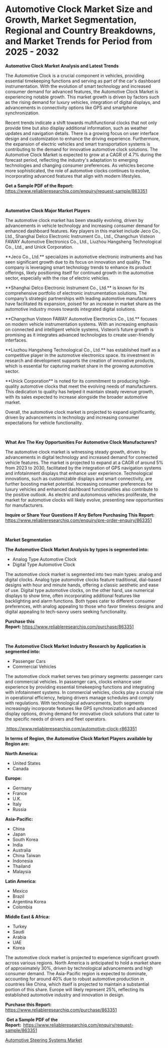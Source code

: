<p><h1>Automotive Clock Market Size and Growth, Market Segmentation, Regional and Country Breakdowns, and Market Trends for Period from 2025 -  2032</h1></p><p><strong>Automotive Clock Market Analysis and Latest Trends</strong></p>
<p><p>The Automotive Clock is a crucial component in vehicles, providing essential timekeeping functions and serving as part of the car's dashboard instrumentation. With the evolution of smart technology and increased consumer demand for advanced features, the Automotive Clock Market is experiencing notable growth. This market growth is driven by factors such as the rising demand for luxury vehicles, integration of digital displays, and advancements in connectivity options like GPS and smartphone synchronization.</p><p>Recent trends indicate a shift towards multifunctional clocks that not only provide time but also display additional information, such as weather updates and navigation details. There is a growing focus on user interface design and customization to enhance the driving experience. Furthermore, the expansion of electric vehicles and smart transportation systems is contributing to the demand for innovative automotive clock solutions. The Automotive Clock Market is expected to grow at a CAGR of 4.7% during the forecast period, reflecting the industry's adaptation to emerging technologies and changing consumer preferences. As vehicles become more sophisticated, the role of automotive clocks continues to evolve, incorporating advanced features that align with modern lifestyles.</p></p>
<p><strong>Get a Sample PDF of the Report:&nbsp;</strong> <a href="https://www.reliableresearchiq.com/enquiry/request-sample/863351?utm_campaign=2732&utm_medium=2&utm_source=Github&utm_content=ia&utm_term=30032025&utm_id=automotive-clock">https://www.reliableresearchiq.com/enquiry/request-sample/863351</a></p>
<p>&nbsp;</p>
<p><strong>Automotive Clock Major Market Players</strong></p>
<p><p>The automotive clock market has been steadily evolving, driven by advancements in vehicle technology and increasing consumer demand for enhanced dashboard features. Key players in this market include Jeco Co., Ltd., Shanghai Delco Electronic Instrument Co., Ltd., Changchun Visteon FAWAY Automotive Electronics Co., Ltd., Liuzhou Hangsheng Technological Co., Ltd., and Unick Corporation.</p><p>**Jeco Co., Ltd.** specializes in automotive electronic instruments and has seen significant growth due to its focus on innovation and quality. The company is leveraging smart technology trends to enhance its product offerings, likely positioning itself for continued growth in the automotive sector, especially with the rise of electric vehicles.</p><p>**Shanghai Delco Electronic Instrument Co., Ltd.** is known for its comprehensive portfolio of electronic instrumentation solutions. The company’s strategic partnerships with leading automotive manufacturers have facilitated its expansion, poised for an increase in market share as the automotive industry moves towards integrated digital solutions.</p><p>**Changchun Visteon FAWAY Automotive Electronics Co., Ltd.** focuses on modern vehicle instrumentation systems. With an increasing emphasis on connected and intelligent vehicle systems, Visteon’s future growth is promising as it integrates advanced technologies to create user-friendly interfaces.</p><p>**Liuzhou Hangsheng Technological Co., Ltd.** has established itself as a competitive player in the automotive electronics space. Its investment in research and development supports the creation of innovative products, which is essential for capturing market share in the growing automotive sector.</p><p>**Unick Corporation** is noted for its commitment to producing high-quality automotive clocks that meet the evolving needs of manufacturers. This dedication to quality has helped it maintain steady revenue growth, with its sales expected to increase alongside the broader automotive market.</p><p>Overall, the automotive clock market is projected to expand significantly, driven by advancements in technology and increasing consumer expectations for vehicle functionality.</p></p>
<p>&nbsp;</p>
<p><strong>What Are The Key Opportunities For Automotive Clock Manufacturers?</strong></p>
<p><p>The automotive clock market is witnessing steady growth, driven by advancements in digital technology and increased demand for connected vehicle features. The market is projected to expand at a CAGR of around 5% from 2023 to 2030, facilitated by the integration of GPS navigation systems and infotainment displays that enhance user experience. Technological innovations, such as customizable displays and smart connectivity, are further boosting market potential. Increasing consumer preferences for luxury vehicles and enhanced dashboard functionalities also contribute to the positive outlook. As electric and autonomous vehicles proliferate, the market for automotive clocks will likely evolve, presenting new opportunities for manufacturers.</p></p>
<p><strong>Inquire or Share Your Questions If Any Before Purchasing This Report:</strong> <a href="https://www.reliableresearchiq.com/enquiry/pre-order-enquiry/863351?utm_campaign=2732&utm_medium=2&utm_source=Github&utm_content=ia&utm_term=30032025&utm_id=automotive-clock">https://www.reliableresearchiq.com/enquiry/pre-order-enquiry/863351</a></p>
<p>&nbsp;</p>
<p><strong>Market Segmentation</strong></p>
<p><strong>The Automotive Clock Market Analysis by types is segmented into:</strong></p>
<p><ul><li>Analog Type Automotive Clock</li><li>Digital Type Automotive Clock</li></ul></p>
<p><p>The automotive clock market is segmented into two main types: analog and digital clocks. Analog type automotive clocks feature traditional, dial-based designs with hour and minute hands, offering a classic aesthetic and ease of use. Digital type automotive clocks, on the other hand, use numerical displays to show time, often incorporating additional features like backlighting and alarm functions. Both types cater to different consumer preferences, with analog appealing to those who favor timeless designs and digital appealing to tech-savvy users seeking functionality.</p></p>
<p><strong>Purchase this Report:&nbsp;</strong><a href="https://www.reliableresearchiq.com/purchase/863351?utm_campaign=2732&utm_medium=2&utm_source=Github&utm_content=ia&utm_term=30032025&utm_id=automotive-clock">https://www.reliableresearchiq.com/purchase/863351</a></p>
<p>&nbsp;</p>
<p><strong>The Automotive Clock Market Industry Research by Application is segmented into:</strong></p>
<p><ul><li>Passenger Cars</li><li>Commercial Vehicles</li></ul></p>
<p><p>The automotive clock market serves two primary segments: passenger cars and commercial vehicles. In passenger cars, clocks enhance user experience by providing essential timekeeping functions and integrating with infotainment systems. In commercial vehicles, clocks play a crucial role in operational efficiency, helping drivers manage schedules and comply with regulations. With technological advancements, both segments increasingly incorporate features like GPS synchronization and advanced display options, driving demand for innovative clock solutions that cater to the specific needs of drivers and fleet operators.</p></p>
<p><a href="https://www.reliableresearchiq.com/automotive-clock-r863351?utm_campaign=2732&utm_medium=2&utm_source=Github&utm_content=ia&utm_term=30032025&utm_id=automotive-clock">&nbsp;https://www.reliableresearchiq.com/automotive-clock-r863351</a></p>
<p><strong>In terms of Region, the Automotive Clock Market Players available by Region are:</strong></p>
<p>
    <p> <strong> North America: </strong>
        <ul>
            <li>United States</li>
            <li>Canada</li>
        </ul>
        </p> 
    <p> <strong> Europe: </strong>
        <ul>
            <li>Germany</li>
            <li>France</li>
            <li>U.K.</li>
            <li>Italy</li>
            <li>Russia</li>
        </ul>
        </p> 
    <p> <strong> Asia-Pacific: </strong>
        <ul>
            <li>China</li>
            <li>Japan</li>
            <li>South Korea</li>
            <li>India</li>
            <li>Australia</li>
            <li>China Taiwan</li>
            <li>Indonesia</li>
            <li>Thailand</li>
            <li>Malaysia</li>
        </ul>
        </p> 
    <p> <strong> Latin America: </strong>
        <ul>
            <li>Mexico</li>
            <li>Brazil</li>
            <li>Argentina Korea</li>
            <li>Colombia</li>
        </ul>
        </p> 
    <p> <strong> Middle East & Africa: </strong>
        <ul>
            <li>Turkey</li>
            <li>Saudi</li>
            <li>Arabia</li>
            <li>UAE</li>
            <li>Korea</li>
        </ul>
    </p>
    </p>
<p><p>The automotive clock market is projected to experience significant growth across various regions. North America is anticipated to hold a market share of approximately 30%, driven by technological advancements and high consumer demand. The Asia-Pacific region is expected to dominate, accounting for around 40% due to robust automotive production in countries like China, which itself is projected to maintain a substantial portion of this share. Europe will likely represent 25%, reflecting its established automotive industry and innovation in design.</p></p>
<p><strong>Purchase this Report: </strong><a href="https://www.reliableresearchiq.com/purchase/863351?utm_campaign=2732&utm_medium=2&utm_source=Github&utm_content=ia&utm_term=30032025&utm_id=automotive-clock">https://www.reliableresearchiq.com/purchase/863351</a></p>
<p>&nbsp;<strong>Get a Sample PDF of the Report:&nbsp;&nbsp;</strong><a href="https://www.reliableresearchiq.com/enquiry/request-sample/863351?utm_campaign=2732&utm_medium=2&utm_source=Github&utm_content=ia&utm_term=30032025&utm_id=automotive-clock">https://www.reliableresearchiq.com/enquiry/request-sample/863351</a></p>
<p><strong></strong></p>
<p><p><a href="https://github.com/adyawafurber1/Market-Research-Report-List-1/blob/main/automotive-steering-systems-market.md?utm_campaign=2732&utm_medium=2&utm_source=Github&utm_content=ia&utm_term=30032025&utm_id=automotive-clock">Automotive Steering Systems Market</a></p></p>